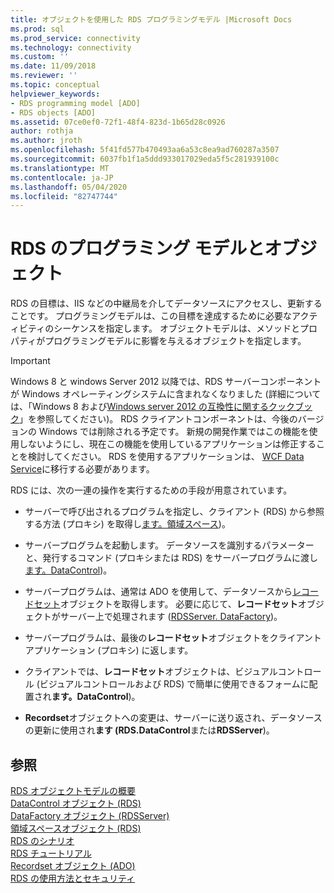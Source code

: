 ```yaml
---
title: オブジェクトを使用した RDS プログラミングモデル |Microsoft Docs
ms.prod: sql
ms.prod_service: connectivity
ms.technology: connectivity
ms.custom: ''
ms.date: 11/09/2018
ms.reviewer: ''
ms.topic: conceptual
helpviewer_keywords:
- RDS programming model [ADO]
- RDS objects [ADO]
ms.assetid: 07ce0ef0-72f1-48f4-823d-1b65d28c0926
author: rothja
ms.author: jroth
ms.openlocfilehash: 5f41fd577b470493aa6a53c8ea9ad760287a3507
ms.sourcegitcommit: 6037fb1f1a5ddd933017029eda5f5c281939100c
ms.translationtype: MT
ms.contentlocale: ja-JP
ms.lasthandoff: 05/04/2020
ms.locfileid: "82747744"
---
```

# <a name="rds-programming-model-with-objects"></a>RDS のプログラミング モデルとオブジェクト
RDS の目標は、IIS などの中継局を介してデータソースにアクセスし、更新することです。 プログラミングモデルは、この目標を達成するために必要なアクティビティのシーケンスを指定します。 オブジェクトモデルは、メソッドとプロパティがプログラミングモデルに影響を与えるオブジェクトを指定します。  
  
> [!IMPORTANT]
>  Windows 8 と windows Server 2012 以降では、RDS サーバーコンポーネントが Windows オペレーティングシステムに含まれなくなりました (詳細については、「Windows 8 および[Windows server 2012 の互換性に関するクックブック](https://www.microsoft.com/download/details.aspx?id=27416)」を参照してください)。 RDS クライアントコンポーネントは、今後のバージョンの Windows では削除される予定です。 新規の開発作業ではこの機能を使用しないようにし、現在この機能を使用しているアプリケーションは修正することを検討してください。 RDS を使用するアプリケーションは、 [WCF Data Service](https://go.microsoft.com/fwlink/?LinkId=199565)に移行する必要があります。  
  
 RDS には、次の一連の操作を実行するための手段が用意されています。  
  
-   サーバーで呼び出されるプログラムを指定し、クライアント (RDS) から参照する方法 (プロキシ) を取得し[ます。領域スペース](../../../ado/reference/rds-api/dataspace-object-rds.md))。  
  
-   サーバープログラムを起動します。 データソースを識別するパラメーターと、発行するコマンド (プロキシまたは RDS) をサーバープログラムに渡し[ます。DataControl](../../../ado/reference/rds-api/datacontrol-object-rds.md))。  
  
-   サーバープログラムは、通常は ADO を使用して、データソースから[レコードセット](../../../ado/reference/ado-api/recordset-object-ado.md)オブジェクトを取得します。 必要に応じて、**レコードセット**オブジェクトがサーバー上で処理されます ([RDSServer. DataFactory](../../../ado/reference/rds-api/datafactory-object-rdsserver.md))。  
  
-   サーバープログラムは、最後の**レコードセット**オブジェクトをクライアントアプリケーション (プロキシ) に返します。  
  
-   クライアントでは、**レコードセット**オブジェクトは、ビジュアルコントロール (ビジュアルコントロールおよび RDS) で簡単に使用できるフォームに配置され**ます。DataControl**)。  
  
-   **Recordset**オブジェクトへの変更は、サーバーに送り返され、データソースの更新に使用され**ます (RDS.DataControl**または**RDSServer**)。  
  
## <a name="see-also"></a>参照  
 [RDS オブジェクトモデルの概要](../../../ado/guide/remote-data-service/rds-object-model-summary.md)   
 [DataControl オブジェクト (RDS)](../../../ado/reference/rds-api/datacontrol-object-rds.md)   
 [DataFactory オブジェクト (RDSServer)](../../../ado/reference/rds-api/datafactory-object-rdsserver.md)   
 [領域スペースオブジェクト (RDS)](../../../ado/reference/rds-api/dataspace-object-rds.md)   
 [RDS のシナリオ](../../../ado/guide/remote-data-service/rds-scenario.md)   
 [RDS チュートリアル](../../../ado/guide/remote-data-service/rds-tutorial.md)   
 [Recordset オブジェクト (ADO)](../../../ado/reference/ado-api/recordset-object-ado.md)   
 [RDS の使用方法とセキュリティ](../../../ado/guide/remote-data-service/rds-usage-and-security.md)


